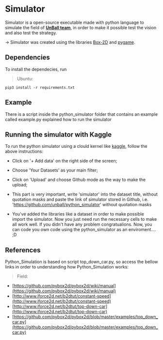 # Simulator #

Simulator is a open-source executable made with python language to simulate the field of **[UnBall team](http://equipeunball.com.br/)**, in order to make it possible test the vision and also test the strategy.

-> Simulator was created using the libraries [Box-2D](https://github.com/pybox2d/pybox2d) and [pygame](https://www.pygame.org/news).

## Dependencies ##

To install the dependecies, run

>Ubuntu:    
```
pip3 install -r requirements.txt
```

## Example ## 
There is a script inside the python_simulator folder that contains an example called example.py explained how to run the simulator

## Running the simulator with Kaggle ##
To run the python simulator using a clould kernel like [kaggle](https://www.kaggle.com/), follow the above instructions:
- Click on '+ Add data' on the right side of the screen;
- Choose 'Your Datasets' as your main filter;
- Click on 'Upload' and choose Github mode as the way to make the upload;
- This part is very important, write 'simulator' into the dataset title, without quotation masks
  and paste the link of simulator stored in Github, i.e. 'https://github.com/unball/python_simulator' without quotation masks

- You've added the libraries like a dataset in order to make possible import the simulator. Now you just need
  run the necessary cells to make all work well.
  If you didn't have any problem congratualions. Now, you can code you own code using the python_simulator 
  as an enviroment.... ;D


## References ##
Python_Simulation is based on script top_down_car.py, so access the bellow links in order to understanding how Python_Simulation works:

> Field:

- [https://github.com/pybox2d/pybox2d/wiki/manual](https://github.com/pybox2d/pybox2d/wiki/manual)
- [http://www.iforce2d.net/b2dtut/constant-speed](http://www.iforce2d.net/b2dtut/constant-speed)
- [http://www.iforce2d.net/b2dtut/top-down-car](http://www.iforce2d.net/b2dtut/top-down-car)
- [https://github.com/pybox2d/pybox2d/blob/master/examples/top_down_car.py](https://github.com/pybox2d/pybox2d/blob/master/examples/top_down_car.py)

